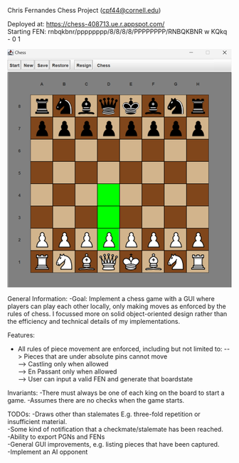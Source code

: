 Chris Fernandes Chess Project (cpf44@cornell.edu)

Deployed at: https://chess-408713.ue.r.appspot.com/  
Starting FEN: rnbqkbnr/pppppppp/8/8/8/8/PPPPPPPP/RNBQKBNR w KQkq - 0 1

![Example Image](icons/chessimg.jpeg)


General Information:
-Goal: Implement a chess game with a GUI where players can play each other locally,
only making moves as enforced by the rules of chess. I focussed more on solid object-oriented design
rather than the efficiency and technical details of my implementations.

Features:
- All rules of piece movement are enforced, including but not limited to:
--> Pieces that are under absolute pins cannot move  
--> Castling only when allowed  
--> En Passant only when allowed  
--> User can input a valid FEN and generate that boardstate  

Invariants:
-There must always be one of each king on the board to start a game.
-Assumes there are no checks when the game starts.

TODOs:
-Draws other than stalemates E.g. three-fold repetition or insufficient material.  
-Some kind of notification that a checkmate/stalemate has been reached.  
-Ability to export PGNs and FENs  
-General GUI improvements, e.g. listing pieces that have been captured.  
-Implement an AI opponent